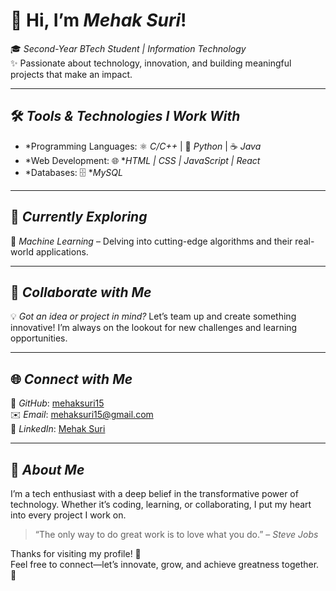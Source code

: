 #  👋 Hi, I’m *Mehak Suri*!  

🎓 *Second-Year BTech Student | Information Technology*  
✨ Passionate about technology, innovation, and building meaningful projects that make an impact.  

---

## 🛠️ *Tools & Technologies I Work With*  


- *Programming Languages: ⚛️ *C/C++* | 🐍 *Python* | ☕ *Java* 
- *Web Development: 🌐 **HTML | CSS | JavaScript | React*  
- *Databases: 🗄️ **MySQL*  


---

## 🚀 *Currently Exploring*  

🤖 *Machine Learning* – Delving into cutting-edge algorithms and their real-world applications.  

---

## 🤝 *Collaborate with Me*  

💡 *Got an idea or project in mind?* Let’s team up and create something innovative! I’m always on the lookout for new challenges and learning opportunities.  

---

## 🌐 *Connect with Me*  

📂 *GitHub*: [mehaksuri15](https://github.com/mehaksuri15)  
✉️ *Email*: [mehaksuri15@gmail.com](mailto:mehaksuri15@gmail.com)  
💼 *LinkedIn*: [Mehak Suri](https://www.linkedin.com/in/mehak-suri)  

---

## 🌟 *About Me*  

I’m a tech enthusiast with a deep belief in the transformative power of technology. Whether it’s coding, learning, or collaborating, I put my heart into every project I work on.  

> “The only way to do great work is to love what you do.” – *Steve Jobs*  

Thanks for visiting my profile! 🙌  
Feel free to connect—let’s innovate, grow, and achieve greatness together. 🌟

